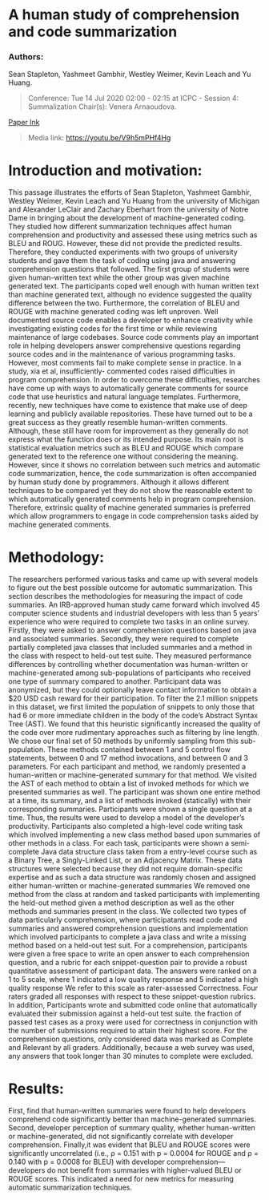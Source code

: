 # A human study of comprehension and code summarization

###  Authors:
Sean Stapleton, Yashmeet Gambhir, Westley Weimer, Kevin Leach and Yu Huang.

>Conference:
Tue 14 Jul 2020 02:00 - 02:15 at ICPC - Session 4: Summalization Chair(s): Venera Arnaoudova.

[Paper lnk](https://dijkstra.eecs.umich.edu/kleach/icpc2020-code-summarization.pdf "click here to view paper")

>Media link: https://youtu.be/V9h5mPHf4Hg

# **Introduction and motivation**:

This passage illustrates the efforts of Sean Stapleton, Yashmeet Gambhir, Westley Weimer, Kevin Leach and Yu Huang from the university of Michigan and Alexander LeClair and Zachary Eberhart from the university of Notre Dame in bringing about the development of machine-generated coding. They studied how different summarization techniques affect human comprehension and productivity and assessed these using metrics such as BLEU and ROUG. However, these did not provide the predicted results. Therefore, they conducted experiments with two groups of university students and gave them the task of coding using java and answering comprehension questions that followed. The first group of students were given human-written text while the other group was given machine generated text. The participants coped well enough with human written text than machine generated text, although no evidence suggested the quality difference between the two. Furthermore, the correlation of BLEU and ROUGE with machine generated coding was left unproven. 
Well documented source code enables a developer to enhance creativity while investigating existing codes for the first time or while reviewing maintenance of large codebases. Source code comments play an important role in helping developers answer comprehensive questions regarding source codes and in the maintenance of various programming tasks. However, most comments fail to make complete sense in practice. In a study, xia et al, insufficiently- commented codes raised difficulties in program comprehension. In order to overcome these difficulties, researches have come up with ways to automatically generate comments for source code that use heuristics and natural language templates. Furthermore, recently, new techniques have come to existence that make use of deep learning and publicly available repositories. These have turned out to be a great success as they greatly resemble human-written comments. Although, these still have room for improvement as they generally do not express what the function does or its intended purpose. Its main root is statistical evaluation metrics such as BLEU and ROUGE which compare generated text to the reference one without considering the meaning. However, since it shows no correlation between such metrics and automatic code summarization, hence, the code summarization is often accompanied by human study done by programmers.
Although it allows different techniques to be compared yet they do not show the reasonable extent to which automatically generated comments help in program comprehension. Therefore, extrinsic quality of machine generated summaries is preferred which allow programmers to engage in code comprehension tasks aided by machine generated comments.

# **Methodology**:

The researchers performed various tasks and came up with several models to figure out the best possible outcome for automatic summarization. This section describes the methodologies for measuring the impact of code summaries. An IRB-approved human study came forward which involved 45 computer science students and industrial developers with less than 5 years’ experience who were required to complete two tasks in an online survey. Firstly, they were asked to answer comprehension questions based on java and associated summaries. Secondly, they were required to complete partially completed java classes that included summaries and a method in the class with respect to held-out test suite. They measured performance differences by controlling whether documentation was human-written or machine-generated among sub-populations of participants who received one type of summary compared to another. Participant data was anonymized, but they could optionally leave contact information to obtain a $20 USD cash reward for their participation. To filter the 2.1 million snippets in this dataset, we first limited the population of snippets to only those that had 6 or more immediate children in the body of the code’s Abstract Syntax Tree (AST). We found that this heuristic significantly increased the quality of the code over more rudimentary approaches such as filtering by line length. We chose our final set of 50 methods by uniformly sampling from this sub-population. These methods contained between 1 and 5 control flow statements, between 0 and 17 method invocations, and between 0 and 3 parameters. For each participant and method, we randomly presented a human-written or machine-generated summary for that method. We visited the AST of each method to obtain a list of invoked methods for which we presented summaries as well. The participant was shown one entire method at a time, its summary, and a list of methods invoked (statically) with their corresponding summaries. Participants were shown a single question at a time. Thus, the results were used to develop a model of the developer’s productivity. 
Participants also completed a high-level code writing task which involved implementing a new class method based upon summaries of other methods in a class. For each task, participants were shown a semi-complete Java data structure class taken from a entry-level course such as a Binary Tree, a Singly-Linked List, or an Adjacency Matrix. These data structures were selected because they did not require domain-specific expertise and as such a data structure was randomly chosen and assigned either human-written or machine-generated summaries We removed one method from the class at random and tasked participants with implementing the held-out method given a method description as well as the other methods and summaries present in the class.
We collected two types of data particularly comprehension, where participatants read code and summaries and answered comprehension questions and implementation which involved participants to complete a java class and write a missing method based on a held-out test suit. For a comprehension, participants were given a free space to write an open answer to each comprehension question, and a rubric for each snippet-question pair to provide a robust quantitative assessment of participant data. The answers were ranked on a 1 to 5 scale, where 1 indicated a low quality response and 5 indicated a high quality response We refer to this scale as rater-assessed Correctness. Four raters graded all responses with respect to these snippet-question rubrics. In addition, Participants wrote and submitted code online that automatically evaluated their submission against a held-out test suite. the fraction of passed test cases as a proxy were used for correctness in conjunction with the number of submissions required to attain their highest score. For the comprehension questions, only considered data was marked as Complete and Relevant by all graders. Additionally, because a web survey was used, any answers that took longer than 30 minutes to complete were excluded.

# **Results**:

First, find that human-written summaries were found to help developers comprehend code significantly better than machine-generated summaries. Second, developer perception of summary quality, whether human-written or machine-generated, did not significantly correlate with developer comprehension. Finally,it was evident that BLEU and ROUGE scores were significantly uncorrelated (i.e., ρ = 0.151 with p = 0.0004 for ROUGE and ρ = 0.140 with p = 0.0008 for BLEU) with developer comprehension—developers do not benefit from summaries with higher-valued BLEU or ROUGE scores. This indicated a need for new metrics for measuring automatic summarization techniques.


